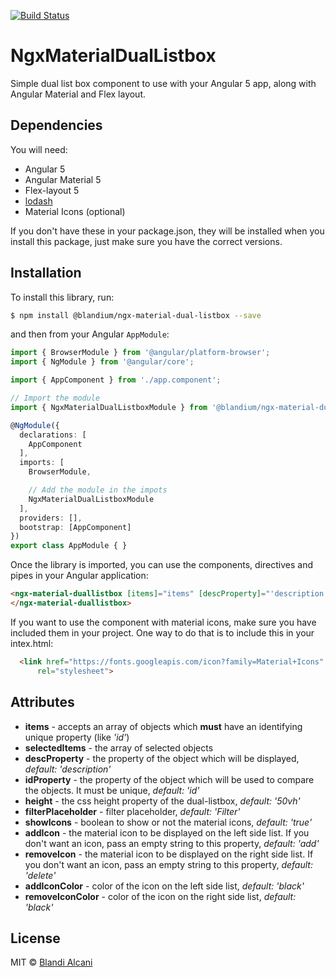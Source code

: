 [![Build Status](https://travis-ci.org/blandialcani/ngx-material-dual-listbox.svg?branch=develop)](https://travis-ci.org/blandialcani/ngx-material-dual-listbox)

# NgxMaterialDualListbox

Simple dual list box component to use with your Angular 5 app, along with Angular Material and Flex layout.

## Dependencies

You will need:
* Angular 5 
* Angular Material 5
* Flex-layout 5
* [lodash](lodash.com)
* Material Icons (optional)

If you don't have these in your package.json, they will be installed when you install this package, just make sure you have the correct versions.

## Installation

To install this library, run:

```bash
$ npm install @blandium/ngx-material-dual-listbox --save
```

and then from your Angular `AppModule`:

```typescript
import { BrowserModule } from '@angular/platform-browser';
import { NgModule } from '@angular/core';

import { AppComponent } from './app.component';

// Import the module
import { NgxMaterialDualListboxModule } from '@blandium/ngx-material-dual-listbox';

@NgModule({
  declarations: [
    AppComponent
  ],
  imports: [
    BrowserModule,

    // Add the module in the impots
    NgxMaterialDualListboxModule
  ],
  providers: [],
  bootstrap: [AppComponent]
})
export class AppModule { }
```

Once the library is imported, you can use the  components, directives and pipes in your Angular application:

```html
<ngx-material-duallistbox [items]="items" [descProperty]="'description'" [idProperty]="'id'">
</ngx-material-duallistbox>
```

If you want to use the component with material icons, make sure you have included them in your project. One way to do that is to include this in your intex.html:

```html
  <link href="https://fonts.googleapis.com/icon?family=Material+Icons"
      rel="stylesheet">
```
## Attributes


* __items__ - accepts an array of objects which __must__ have an identifying unique property (like _'id'_)
*  __selectedItems__ - the array of selected objects
*  **descProperty** - the property of the object which will be displayed, *default: 'description'*
*  **idProperty** - the property of the object which will be used to compare the objects. It must be unique, *default: 'id'*
*  **height** - the css height property of the dual-listbox, *default: '50vh'*
*  **filterPlaceholder** - filter placeholder, *default: 'Filter'*
*  **showIcons** - boolean to show or not the material icons, *default: 'true'*
*  **addIcon** - the material icon to be displayed on the left side list. If you don't want an icon, pass an empty string to this property, *default: 'add'*
*  **removeIcon** - the material icon to be displayed on the right side list. If you don't want an icon, pass an empty string to this property, *default: 'delete'*
*  **addIconColor** - color of the icon on the left side list, *default: 'black'*
*  **removeIconColor** - color of the icon on the right side list, *default: 'black'*

## License

MIT © [Blandi Alcani](mailto:blandius@gmail.com)

